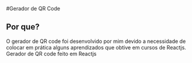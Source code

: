 #Gerador de QR Code
<h2>Por que?</h2>
O gerador de QR code foi desenvolvido por mim devido a necessidade de colocar em prática alguns aprendizados que obtive em cursos de Reactjs. 
Gerador de QR code feito em Reactjs
